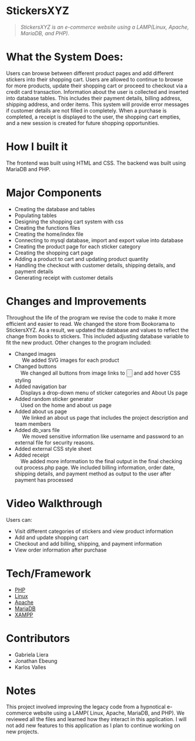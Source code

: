 # StickersXYZ
> *StickersXYZ is an e-commerce website using a LAMP(Linux, Apache, MariaDB, and PHP).*

# What the System Does:
Users can browse between different product pages and add different stickers into their shopping cart. Users are allowed to continue to browse for more products, update their shopping cart or proceed to checkout via a credit card transaction. Information about the user is collected and inserted into database tables. This includes their payment details, billing address, shipping address, and order items. This system will provide error messages if customer details are not filled in completely. When a purchase is completed, a receipt is displayed to the user, the shopping cart empties, and a new session is created for future shopping opportunities.

# How I built it
The frontend was built using HTML and CSS. The backend was built using MariaDB and PHP. 

# Major Components
<ul>
  <li>Creating the database and tables </li>
  <li>Populating tables</li>
   <li>Designing the shopping cart system with css</li>
   <li>Creating the functions files</li>
   <li>Creating the home/index file</li>
   <li>Connecting to mysql database, import and export value into database</li>
   <li>Creating the product page for each sticker category</li>
   <li>Creating the shopping cart page</li>
   <li>Adding a product to cart and updating product quantity</li>
   <li>Handling the checkout with customer details, shipping details, and payment details</li>
   <li>Generating receipt with customer details</li>
</ul>

# Changes and Improvements
Throughout the life of the program we revise the code to make it more efficient and easier to read. We changed the store from Bookorama to StickersXYZ. As a result, we updated the database and values to reflect the change from books to stickers. This included adjusting database variable to fit the new product. Other changes to the program included:
<ul>
  <li>Changed images<br>
     &nbsp &nbsp &nbspWe added SVG images for each product</li>
  <li>Changed buttons<br>
      &nbsp &nbsp&nbspWe changed all buttons from image links to <input type=button> and add hover CSS styling</li>
  <li>Added navigation bar<br>
      &nbsp &nbsp&nbspDisplays a drop-down menu of sticker categories and About Us page</li>
  <li>Added random sticker generator<br>
        &nbsp &nbsp&nbspUsed on the home and about us page</li>
  <li>Added about us page<br>
     &nbsp &nbsp &nbspWe linked an about us page that includes the project description and team members</li>
  <li>Added db_vars file<br>
   &nbsp &nbsp &nbspWe moved sensitive information like username and password to an external file for security reasons.</li>
  <li>Added external CSS style sheet</li>
  <li>Added receipt<br>
    &nbsp &nbsp&nbspWe added more information to the final output in the final checking out process.php page. We included billing information, order date, shipping details, and payment method as output to the user after payment has processed</li>
</ul>


# Video Walkthrough
Users can:
  <ul>
    <li>Visit different categories of stickers and view product information</li>
    <li>Add and update shopping cart</li>
    <li>Checkout and add billing, shipping, and payment information</li>
    <li>View order information after purchase</li>
  </ul>

# Tech/Framework
<ul>
  <li><a href="https://www.php.net/">PHP</a></li>
  <li><a href="https://www.linux.org/pages/download/">Linux</a></li>
  <li><a href="https://httpd.apache.org/">Apache</a></li>
  <li><a href="https://mariadb.org/download/?t=mariadb&p=mariadb&r=10.11.0&os=windows&cpu=x86_64&pkg=msi&m=gigenet">MariaDB</a></li>
  <li><a href="https://www.apachefriends.org/">XAMPP</a></li>
</ul>

# Contributors
  <ul>
  <li>Gabriela Liera</li>
  <li>Jonathan Ebeung</li>
  <li>Karlos Valles</li>
  </ul>

# Notes
This project involved improving the legacy code from a hypnotical e-commerce website using a LAMP( Linux, Apache, MariaDB, and PHP). We reviewed all the files and learned how they interact in this application. I will not add new features to this application as I plan to continue working on new projects.
